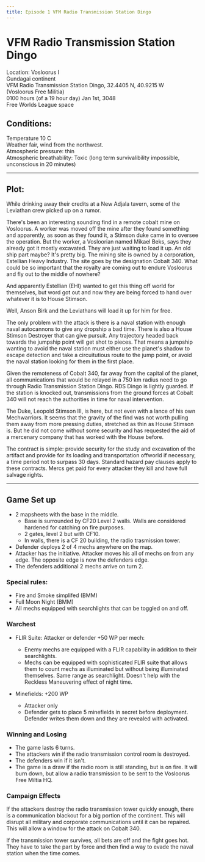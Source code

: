 ```yaml
---
title: Episode 1 VFM Radio Transmission Station Dingo
---
```


# VFM Radio Transmission Station Dingo
Location: Vosloorus I  
Gundagai continent  
VFM Radio Transmission Station Dingo, 32.4405 N, 40.9215 W  
(Vosloorus Free Militia)  
0100 hours (of a 19 hour day) Jan 1st, 3048  
Free Worlds League space  

## Conditions:
Temperature 10 C  
Weather fair, wind from the northwest.  
Atmospheric pressure: thin  
Atmospheric breathability: Toxic (long term survivalibility impossible, unconscious in 20 minutes)  

---

## Plot:

While drinking away their credits at a New Adjala tavern, some of the Leviathan crew picked up on a rumor.  

There's been an interesting sounding find in a remote cobalt mine on Vosloorus. A worker was moved off the mine after they found something and apparently, as soon as they found it, a Stimson duke came in to oversee the operation. But the worker, a Vosloorian named Mikael Beks, says they already got it mostly excavated. They are just waiting to load it up. An old ship part maybe? It's pretty big. The mining site is owned by a corporation, Estellian Heavy Industry. The site goes by the designation Cobalt 340. What could be so important that the royalty are coming out to endure Vosloorus and fly out to the middle of nowhere? 

And apparently Estellian (EHI) wanted to get this thing off world for themselves, but word got out and now they are being forced to hand over whatever it is to House Stimson.

Well, Anson Birk and the Leviathans will load it up for him for free. 

The only problem with the attack is there is a naval station with enough naval autocannons to give any dropship a bad time. There is also a House Stimson Destroyer that can give pursuit. Any trajectory headed back towards the jumpship point will get shot to pieces. That means a jumpship wanting to avoid the naval station must either use the planet's shadow to escape detection and take a circuitutious route to the jump point, or avoid the naval station looking for them in the first place. 

Given the remoteness of Cobalt 340, far away from the capital of the planet, all communications that would be relayed in a 750 km radius need to go through Radio Transmission Station Dingo. RDS Dingo is lightly guarded. If the station is knocked out, transmissions from the ground forces at Cobalt 340 will not reach the authorities in time for naval intervention.

The Duke, Leopold Stimson III, is here, but not even with a lance of his own Mechwarriors. It seems that the gravity of the find was not worth pulling them away from more pressing duties, stretched as thin as House Stimson is. But he did not come without some security and has requested the aid of a mercenary company that has worked with the House before. 

The contract is simple: provide security for the study and excavation of the artifact and provide for its loading and transportation offworld if necessary, a time period not to surpass 30 days. Standard hazard pay clauses apply to these contracts. Mercs get paid for every attacker they kill and have full salvage rights. 

---

## Game Set up
* 2 mapsheets with the base in the middle. 
	* Base is surrounded by CF20 Level 2 walls. Walls are considered hardened for catching on fire purposes.
	* 2 gates, level 2 but with CF10.
	* In walls, there is a CF 20 building, the radio trasmission tower. 
* Defender deploys 2 of 4 mechs anywhere on the map.
* Attacker has the initiative. Attacker moves his all of mechs on from any edge. The opposite edge is now the defenders edge. 
* The defenders additional 2 mechs arrive on turn 2.

### Special rules:
* Fire and Smoke simplifed (BMM)
* Full Moon Night (BMM)
* All mechs equipped with searchlights that can be toggled on and off.

### Warchest 
* FLIR Suite: Attacker or defender +50 WP per mech:
    - Enemy mechs are equipped with a FLIR capability in addition to their searchlights.
    - Mechs can be equipped with sophisticated FLIR suite that allows them to count mechs as illuminated but without being illuminated themselves. Same range as searchlight. Doesn't help with the Reckless Maneuvering effect of night time.

* Minefields: +200 WP
    * Attacker only
    * Defender gets to place 5 minefields in secret before deployment. Defender writes them down and they are revealed with activated.

### Winning and Losing
* The game lasts 6 turns. 
* The attackers win if the radio transmission control room is destroyed. 
* The defenders win if it isn't. 
* The game is a draw if the radio room is still standing, but is on fire. It will burn down, but allow a radio transmission to be sent to the Vosloorus Free Miltia HQ. 

### Campaign Effects
If the attackers destroy the radio transmission tower quickly enough, there is a communication blackout for a big portion of the continent. This will disrupt all military and corporate communications until it can be repaired. This will allow a window for the attack on Cobalt 340.  

If the transmission tower survives, all bets are off and the fight goes hot. They have to take the part by force and then find a way to evade the naval station when the time comes.